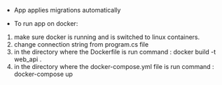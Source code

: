 * App applies migrations automatically

* To run app on docker:

1. make sure docker is running and is switched to linux containers.
2. change connection string from program.cs file
3. in the directory where the Dockerfile is run command : docker build -t web_api .
4. in the directory where the docker-compose.yml file is run command : docker-compose up
